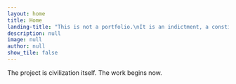 ```yaml
---
layout: home
title: Home
landing-title: "This is not a portfolio.\nIt is an indictment, a constitution, and an epic."
description: null
image: null
author: null
show_tile: false
---
```


The project is civilization itself. The work begins now.
